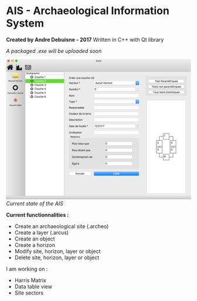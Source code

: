 # AIS - Archaeological Information System
**Created by Andre Debuisne - 2017**
Written in C++ with Qt library

*A packaged .exe will be uploaded soon* 

![Main View](https://github.com/andredebuisne/AIS/blob/master/content/images/MainView.png?raw=true)
*Current state of the AIS*

**Current functionnalities :** 

 - Create an archaeological site (.archeo)
 - Create a layer (.arcus)
 - Create an object
 - Create a horizon
 - Modify site, horizon, layer or object
 - Delete site, horizon, layer or object
 
 I am working on :
 
 - Harris Matrix
 - Data table view
 - Site sectors

